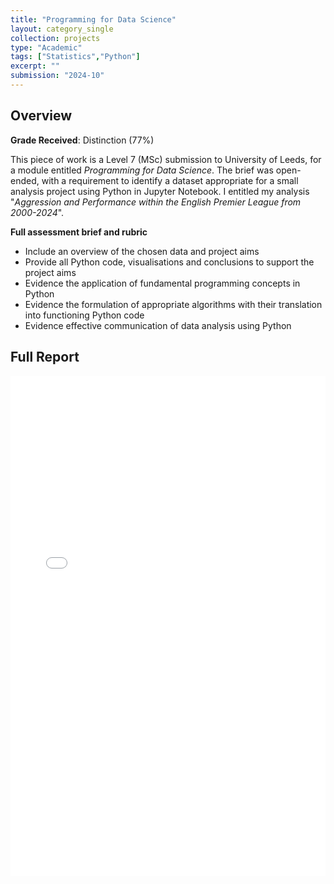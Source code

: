 ```yaml
---
title: "Programming for Data Science"
layout: category_single
collection: projects
type: "Academic"
tags: ["Statistics","Python"]
excerpt: ""
submission: "2024-10"
---
```


## Overview
**Grade Received**: Distinction (77%)

This piece of work is a Level 7 (MSc) submission to University of Leeds, for a module entitled *Programming for Data Science*. The brief was open-ended, with a requirement to identify a dataset appropriate for a small analysis project using Python in Jupyter Notebook. I entitled my analysis "*Aggression and Performance within the English Premier League from 2000-2024*".

**Full assessment brief and rubric**
- Include an overview of the chosen data and project aims
- Provide all Python code, visualisations and conclusions to support the project aims
- Evidence the application of fundamental programming concepts in Python
- Evidence the formulation of appropriate algorithms with their translation into functioning Python code
- Evidence effective communication of data analysis using Python


## Full Report
<iframe src="{{ '/assets/Programming for Data Science Ass2.pdf' | relative_url }}" width="100%" height="800px" style="border: none;"></iframe>
